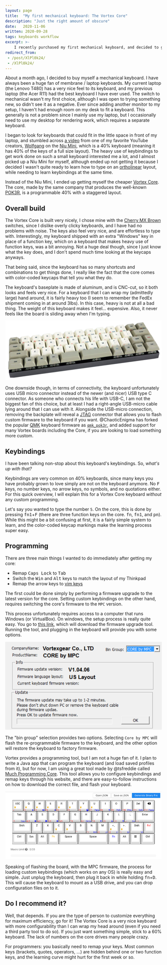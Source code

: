 ```yaml
---
layout: page
title:  "My first mechanical keyboard: The Vortex Core"
description: "Just the right amount of obscure"
date:   2020-11-06
written: 2020-09-28
tags: keyboards workflow
excerpt: >-
    I recently purchased my first mechanical keyboard, and decided to go "all in" with a 40% layout.
redirect_from: 
 - /post/XlPl0k24/
 - /XlPl0k24/
---
```


About a month ago, I decided to buy myself a mechanical keyboard. I have always been a huge fan of membrane / laptop keyboards. My current laptop (the Lenovo T480) has a very nice feel to its keyboard, and my previous laptop (the Acer R11) had the best keyboard I have ever used. The switch to mechanical wasn't my first choice, although I was open to trying something new, so didn't see it as a negative. Ever since adding another monitor to my setup, I haven't had enough room on my desk to fit a keyboard. This generally is not a problem since I mainly use my laptop, but I occasionally need to use my desktop for rendering work, which requires a separate keyboard.

I began to look for keyboards that could fit in the little space in front of my laptop, and stumbled across [a video](https://www.youtube.com/watch?v=ofXOu7zK9IY) from one of my favorite YouTube creators, [Wolfgang](https://www.youtube.com/c/WolfgangsChannel/featured) on the [Niu Mini](https://kbdfans.com/products/niu-mini-40-diy-kit), which is a 40% keyboard (meaning it has 40% of the keys of a full size layout). The heavy use of keybindings to get work done on such a small keyboard interested me a lot, and I almost picked up a Niu Mini for myself, although ended up not getting it because I decided I wasn't quite ready to learn how to type on an [ortholinear](https://blog.roastpotatoes.co/review/2015/09/20/ortholinear-experience-atomic/) layout, while needing to learn keybindings at the same time.

Instead of the Niu Mini, I ended up getting myself the cheaper [Vortex Core](https://mechanicalkeyboards.com/shop/index.php?l=product_detail&p=3550). The core, made by the same company that produces the well-known [POK3R](https://mechanicalkeyboards.com/shop/index.php?l=product_detail&p=3527), is a programmable 40% with a staggered layout.

## Overall build

The Vortex Core is built very nicely, I chose mine with the [Cherry MX Brown](https://www.cherrymx.de/en/mx-original/mx-brown.html) switches, since I dislike overly clicky keyboards, and I have had no problems with noise. The keys also feel very nice, and are effortless to type with. Interestingly, my keyboard shipped with an extra "Windows" key in place of a function key, which on a keyboard that makes heavy use of function keys, was a bit annoying. Not a huge deal though, since I just know what the key does, and I don't spend much time looking at the keycaps anyways.

That being said, since the keyboard has so many shortcuts and combinations to get things done, I really like the fact that the core comes with color-coded keycaps that tell you what they do.

The keyboard's baseplate is made of aluminum, and is CNC-cut, so it both looks and feels very nice. For a keyboard that I can wrap my (admittedly large) hand around, it is fairly heavy too (I seem to remember the FedEx shipment coming in at around 3lbs). In this case, heavy is not at all a bad thing. The weight of this keyboard makes it feel... expensive. Also, it never feels like the board is sliding away when I'm typing.

![The keyboard](/images/posts/vortex-core/core.jpg)

One downside though, in terms of connectivity, the keyboard unfortunately uses USB micro connector instead of the newer (and nicer) USB type C connector. As someone who connects his life with USB-C, I am not the biggest fan of this choice, but at least I had a right-angle USB-micro cable lying around that I can use with it. Alongside the USB-micro connection, removing the backplate will reveal a [JTAG](https://en.wikipedia.org/wiki/JTAG) connector that allows you to flash custom firmware to the keyboard if you want. @ChaoticEnigma has forked the popular [QMK](https://github.com/qmk/qmk_firmware) keyboard firmware as [`qmk_pok3r`](https://github.com/pok3r-custom/qmk_pok3r), and added support for many Vortex boards including the Core, if you are looking to load something more custom.

## Keybindings

I have been talking non-stop about this keyboard's keybindings. So, *what's up with that?*

Keybindings are very common on 40% keyboards, since many keys you have probably grown to love simply are not on the keyboard anymore. No <kbd>F</kbd> keys, no number keys, no arrow keys, no symbols, and no quotations either. For this quick overview, I will explain this for a Vortex Core keyboard *without* any custom programming.

Let's say you wanted to type the number `5`. On the core, this is done by pressing <kbd>fn1</kbd>+<kbd>F</kbd> (there are three function keys on the core. <kbd>fn</kbd>, <kbd>fn1</kbd>, and <kbd>pn</kbd>). While this might be a bit confusing at first, it is a fairly simple system to learn, and the color-coded keycap markings make the learning process super easy.


## Programming

There are three main things I wanted to do immediately after getting my core:

 - Remap <kbd>Caps Lock</kbd> to <kbd>Tab</kbd>
 - Switch the <kbd>Win</kbd> and <kbd>Alt</kbd> keys to match the layout of my Thinkpad
 - Remap the arrow keys to [vim keys](https://hea-www.harvard.edu/~fine/Tech/vi.html)

The first could be done simply by performing a firmware upgrade to the latest version for the core. Setting custom keybindings on the other hand, requires switching the core's firmware to the `MPC` version. 

This process unfortunately requires access to a computer that runs Windows (or VirtualBox). On windows, the setup process is really quite easy. You go to [this link](http://www.vortexgear.tw/db/upload/webdata4/6vortex_201861271445393.exe), which will download the firmware upgrade tool. Running the tool, and plugging in the keyboard will provide you with some options.

![Vortex Core firmware upgrade tool](/images/posts/vortex-core/core-mpc-tool.png)

The "bin group" selection provides two options. Selecting `Core by MPC` will flash the re-programmable firmware to the keyboard, and the other option will restore the keyboard to factory firmware.

Vortex provides a programming tool, but I am not a huge fan of it. I plan to write a Java app that can program the keyboard (and load saved profiles from it), but for now, I am using a great tool made by @tsfreddie called [Much Programming Core](https://tsfreddie.github.io/much-programming-core/). This tool allows you to configure keybindings and remap keys through his website, and there are easy-to-follow instructions on how to download the correct file, and flash your keyboard.

![Much Programming Core website](/images/posts/vortex-core/core-mpc-webapp.png)

Speaking of flashing the board, with the MPC firmware, the process for loading custom keybindings (which works on any OS) is really easy and simple. Just unplug the keyboard, then plug it back in while holding <kbd>fn</kbd>+<kbd>D</kbd>. This will cause the keyboard to mount as a USB drive, and you can drop configuration files on to it.

## Do I recommend it?

Well, that depends. If you are the type of person to customize everything for maximum efficiency, go for it! The Vortex Core is a very nice keyboard with more configurability than I can wrap my head around (even if you need a third party tool to do so). If you just want something simple, stick to a 60% keyboard. The lack of numbers on the core drives many people crazy.

For programmers: you basically need to remap your keys. Most common keys (brackets, quotes, operators, ...) are hidden behind one or two function keys, and the learning curve might hurt for the first week or so.

